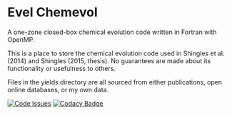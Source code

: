 # Evel Chemevol
A one-zone closed-box chemical evolution code written in Fortran with OpenMP.

This is a place to store the chemical evolution code used in Shingles et al. (2014) and Shingles (2015, thesis).
No guarantees are made about its functionality or usefulness to others.

Files in the yields directory are all sourced from either publications, open online databases, or my own data.

[![Code Issues](https://www.quantifiedcode.com/api/v1/project/dfb2f16325b94bb989a6e9a5ae0fb5d2/badge.svg)](https://www.quantifiedcode.com/app/project/dfb2f16325b94bb989a6e9a5ae0fb5d2)
[![Codacy Badge](https://api.codacy.com/project/badge/Grade/e0803561160243e1b34c440c3c7b23b7)](https://www.codacy.com/app/luke-shingles/evelchemevol?utm_source=github.com&amp;utm_medium=referral&amp;utm_content=lukeshingles/evelchemevol&amp;utm_campaign=Badge_Grade)